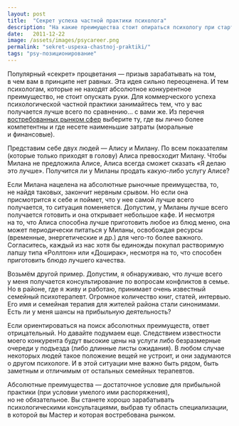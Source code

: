 ```yaml
---
layout: post
title:  "Секрет успеха частной практики психолога"
description: "На какие преимущества стоит опираться психологу при старте психологической практики"
date:   2011-12-22			 
image: /assets/images/psycareer.png
permalink: "sekret-uspexa-chastnoj-praktiki/"
tags: "psy-позиционирование"
---
```



<p>Популярный «секрет» процветания&nbsp;— призыв зарабатывать на&nbsp;том, в&nbsp;чем вам в&nbsp;принципе нет равных. Эта идея сильно переоценена. И&nbsp;тем психологам, которые не&nbsp;находят абсолютное конкурентное преимущество, не&nbsp;стоит опускать руки. Для коммерческого успеха психологической частной практики занимайтесь тем, что у&nbsp;вас получается лучше всего по&nbsp;сравнению... с&nbsp;вами&nbsp;же. Из&nbsp;перечня<a href="http://www.psycareer.ru/sfery-specializacii-psixologa/"> востребованных рынком сфер</a> выберите&nbsp;ту, где вы&nbsp;лично более компетентны и&nbsp;где несете наименьшие затраты (моральные и&nbsp;финансовые).</p>
<p>Представим себе двух людей&nbsp;— Алису и&nbsp;Милану. По&nbsp;всем показателям (которые только приходят в&nbsp;голову) Алиса превосходит Милану. Чтобы Милана не&nbsp;предложила Алисе, Алиса всегда сможет сказать «Я&nbsp;делаю это лучше». Получится&nbsp;ли у&nbsp;Миланы продать какую-либо услугу Алисе?</p>
<p>Если Милана нацелена на&nbsp;абсолютные рыночные преимущества, то, не&nbsp;найдя таковых, закончит нервным срывом. Но&nbsp;если она присмотрится к&nbsp;себе и&nbsp;поймет, что у&nbsp;нее самой лучше всего получается, то&nbsp;ситуация поменяется. Допустим, у&nbsp;Миланы лучше всего получается готовить и&nbsp;она открывает небольшое кафе. И&nbsp;несмотря на&nbsp;то, что Алиса способна лучше приготовить любое из&nbsp;блюд меню, она может периодически питаться у&nbsp;Миланы, освобождая ресурсы (временные, энергетические и&nbsp;др.) для чего-то более важного. Согласитесь, каждый из&nbsp;нас хотя&nbsp;бы единожды покупал растворимую лапшу типа «Роллтон» или «Доширак», несмотря на&nbsp;то, что способен приготовить блюдо лучшего качества.</p>
<p>Возьмём другой пример. Допустим, я&nbsp;обнаруживаю, что лучше всего у&nbsp;меня получается консультирование по&nbsp;вопросам конфликтов в&nbsp;семье. Но&nbsp;в&nbsp;районе, где я&nbsp;живу и&nbsp;работаю, принимает очень известный семейный психотерапевт. Огромное количество книг, статей, интервью. Его имя и&nbsp;семейная терапия для жителей района стали синонимами. Есть&nbsp;ли у&nbsp;меня шансы на&nbsp;прибыльную деятельность?</p>
<p>Если ориентироваться на&nbsp;поиск абсолютных преимуществ, ответ отрицательный. Но&nbsp;давайте подумаем еще. Следствием известности моего конкурента будут высокие цены на&nbsp;услуги либо безразмерные очереди у&nbsp;подъезда (либо длинные листы ожидания). В&nbsp;любом случае некоторых людей такое положение вещей не&nbsp;устроит, и&nbsp;они задумаются о&nbsp;другом психологе. И&nbsp;в&nbsp;этой ситуации мне важно быть рядом, быть заметным и&nbsp;отличимым от&nbsp;остальных семейных терапевтов.</p>
<p>Абсолютные преимущества&nbsp;— достаточное условие для прибыльной практики (при условии умелого ими распоряжения), но&nbsp;не&nbsp;обязательное. Вы&nbsp;станете хорошо зарабатывать психологическими консультациями, выбрав ту&nbsp;область специализации, в&nbsp;которой вы&nbsp;Мастер и&nbsp;которая востребована рынком.</p>